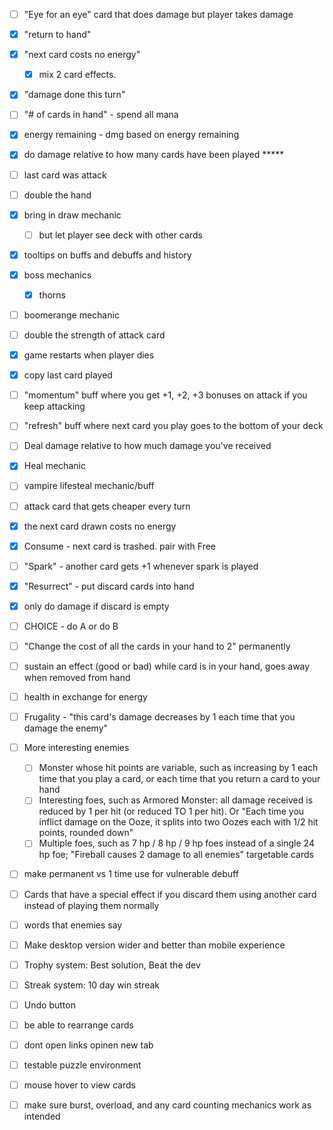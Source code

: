 - [ ] "Eye for an eye" card that does damage but player takes damage
- [x] "return to hand"
- [x] "next card costs no energy"
    - [x] mix 2 card effects.
- [x] "damage done this turn" 
- [ ] "# of cards in hand" - spend all mana
- [x] energy remaining - dmg based on energy remaining 
- [x] do damage relative to how many cards have been played *****
- [ ] last card was attack
- [ ] double the hand
- [x] bring in draw mechanic 
    - [ ] but let player see deck with other cards
- [x] tooltips on buffs and debuffs and history
- [x] boss mechanics
    - [x] thorns
- [ ] boomerange mechanic
- [ ] double the strength of attack card
- [x] game restarts when player dies
- [x] copy last card played
- [ ] "momentum" buff where you get +1, +2, +3 bonuses on attack if you keep attacking
- [ ] "refresh" buff where next card you play goes to the bottom of your deck
- [ ] Deal damage relative to how much damage you've received
- [x] Heal mechanic
- [ ] vampire lifesteal mechanic/buff
- [ ] attack card that gets cheaper every turn
- [x] the next card drawn costs no energy
- [x] Consume - next card is trashed. pair with Free
- [ ] "Spark" - another card gets +1 whenever spark is played
- [x] "Resurrect" - put discard cards into hand
- [x] only do damage if discard is empty
- [ ] CHOICE - do A or do B
- [ ] "Change the cost of all the cards in your hand to 2" permanently
- [ ] sustain an effect (good or bad) while card is in your hand, goes away when removed from hand
- [ ] health in exchange for energy
- [ ] Frugality - "this card's damage decreases by 1 each time that you damage the enemy"
- [ ] More interesting enemies
    - [ ] Monster whose hit points are variable, such as increasing by 1 each time that you play a card, or each time that you return a card to your hand
    - [ ] Interesting foes, such as Armored Monster: all damage received is reduced by 1 per hit (or reduced TO 1 per hit). Or "Each time you inflict damage on the Ooze, it splits into two Oozes each with 1/2 hit points, rounded down"
    - [ ] Multiple foes, such as 7 hp / 8 hp / 9 hp foes instead of a single 24 hp foe; "Fireball causes 2 damage to all enemies" targetable cards
- [ ] make permanent vs 1 time use for vulnerable debuff
- [ ] Cards that have a special effect if you discard them using another card instead of playing them normally
- [ ] words that enemies say
- [ ] Make desktop version wider and better than mobile experience
- [ ] Trophy system: Best solution, Beat the dev
- [ ] Streak system: 10 day win streak
- [ ] Undo button
- [ ] be able to rearrange cards
- [ ] dont open links opinen new tab
- [ ] testable puzzle environment
- [ ] mouse hover to view cards
- [ ] make sure burst, overload, and any card counting mechanics work as intended





